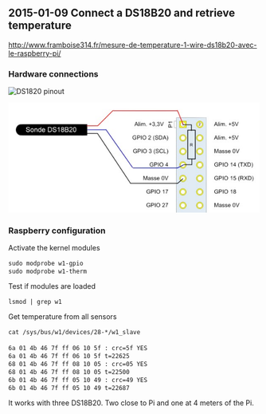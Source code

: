 ## 2015-01-09 Connect a DS18B20 and retrieve temperature
http://www.framboise314.fr/mesure-de-temperature-1-wire-ds18b20-avec-le-raspberry-pi/

### Hardware connections

![DS1820 pinout](https://github.com/UMONS-GFA/pidas/tree/master/doc/sensors/temperature/DS18B20/DS18B20-pinout.jpg)

![Raspberry Pi Cobler pinout](https://github.com/UMONS-GFA/pidas/blob/master/doc/sensors/temperature/DS18B20/schema_connexion.jpg)

### Raspberry configuration

Activate the kernel modules
```
sudo modprobe w1-gpio
sudo modprobe w1-therm
```

Test if modules are loaded
``` 
lsmod | grep w1 
```
Get temperature from all sensors
```
cat /sys/bus/w1/devices/28-*/w1_slave

6a 01 4b 46 7f ff 06 10 5f : crc=5f YES
6a 01 4b 46 7f ff 06 10 5f t=22625
68 01 4b 46 7f ff 08 10 05 : crc=05 YES
68 01 4b 46 7f ff 08 10 05 t=22500
6b 01 4b 46 7f ff 05 10 49 : crc=49 YES
6b 01 4b 46 7f ff 05 10 49 t=22687
```



It works with three DS18B20. Two close to Pi and one at 4 meters of the Pi.



